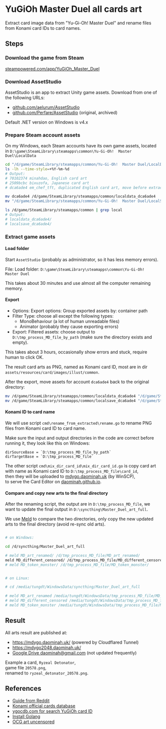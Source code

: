 # YuGiOh Master Duel all cards art

Extract card image data from "Yu-Gi-Oh! Master Duel" and
rename files from Konami card IDs to card names.

## Steps

### Download the game from Steam

[steampowered.com/app/YuGiOh_Master_Duel](https://store.steampowered.com/app/1449850/YuGiOh_Master_Duel/)

### Download AssetStudio

AssetStudio is an app to extract Unity game assets.
Download from one of the following URLs:

- [github.com/aelurum/AssetStudio](https://github.com/aelurum/AssetStudio)
- [github.com/Perfare/AssetStudio](https://github.com/Perfare/AssetStudio/releases) (original, archived)

Default .NET version on Windows is v4.x

### Prepare Steam account assets

On my Windows, each Steam accounts have its own game assets, located in
`D:\game\SteamLibrary\steamapps\common\Yu-Gi-Oh!  Master Duel\LocalData`

```bash
cd "/d/game/SteamLibrary/steamapps/common/Yu-Gi-Oh!  Master Duel/LocalData"
ls -lh --time-style=+%Y-%m-%d
# Output:
# 70102374 minahdao, English card art
# 2509bcbc bixuzofa, Japanese card art
# dca6ade4 em_chef_tft, duplicated English card art, move before extract

mv dca6ade4 /d/game/SteamLibrary/steamapps/common/localdata_dca6ade4
mv "/d/game/SteamLibrary/steamapps/common/Yu-Gi-Oh!  Master Duel/LocalSave/dca6ade4" /d/game/SteamLibrary/steamapps/common/localsave_dca6ade4

ls /d/game/SteamLibrary/steamapps/common | grep local
# Output:
# localdata_dca6ade4/
# localsave_dca6ade4/
```

### Extract game assets

#### Load folder

Start `AssetStudio` (probably as administrator, so it has less memory errors).

File: Load folder: `D:\game\SteamLibrary\steamapps\common\Yu-Gi-Oh!  Master Duel`

This takes about 30 minutes and use almost all the computer remaining memory.

#### Export

* Options: Export options: Group exported assets by: container path
* Filter Type: choose all except the following types:
  - MonoBehaviour (a lot of human unreadable files)
  - Animator (probably they cause exporting errors)
* Export: Filtered assets: choose output to `D:\tmp_process_MD_file_by_path`
  (make sure the directory exists and empty).

This takes about 3 hours,
occasionally show errors and stuck, require human to click OK.

The result card arts as PNG, named as Konami card ID,
most are in dir `assets/resources/card/images/illust/common`.

After the export, move assets for account `dca6ade4` back to the original directory:

```bash
mv /d/game/SteamLibrary/steamapps/common/localdata_dca6ade4 "/d/game/SteamLibrary/steamapps/common/Yu-Gi-Oh!  Master Duel/LocalData/dca6ade4"
mv /d/game/SteamLibrary/steamapps/common/localsave_dca6ade4 "/d/game/SteamLibrary/steamapps/common/Yu-Gi-Oh!  Master Duel/LocalSave/dca6ade4"
```

#### Konami ID to card name

We will use script `cmd\rename_from_extracted\rename.go`
to rename PNG files from Konami card ID to card name.

Make sure the input and output directories in the code are correct before running it,
they look like this on Windows:

```
dirSourceBase = `D:\tmp_process_MD_file_by_path`
dirTargetBase = `D:\tmp_process_MD_file`
```

The other script `cmd\mix_dir_card_id\mix_dir_card_id.go`
is copy card art with name as Konami card ID to `D:\tmp_process_MD_file\card_id`,  
then they will be uploaded to [mdygo.daominah.uk](https://mdygo.daominah.uk/) (by WinSCP),  
to serve the Card Editor on [daominah.github.io](https://daominah.github.io/).

#### Compare and copy new arts to the final directory

After the renaming script, the output are in `D:\tmp_process_MD_file`,
we want to update the final output in `D:\syncthing\Master_Duel_art_full`.

We use [Meld](https://meldmerge.org/) to compare the two directories,
only copy the new updated arts to the final directory (avoid re-sync old arts).

```bash

# on Windows:

cd /d/syncthing/Master_Duel_art_full

# meld MD_art_renamed/ /d/tmp_process_MD_file/MD_art_renamed/
meld MD_different_censored/ /d/tmp_process_MD_file/MD_different_censored/
# meld MD_token_monster/ /d/tmp_process_MD_file/MD_token_monster/


# on Linux:

# cd /media/tungdt/WindowsData/syncthing/Master_Duel_art_full

# meld MD_art_renamed /media/tungdt/WindowsData/tmp_process_MD_file/MD_art_renamed
# meld MD_different_censored /media/tungdt/WindowsData/tmp_process_MD_file/MD_different_censored
# meld MD_token_monster /media/tungdt/WindowsData/tmp_process_MD_file/MD_token_monster

```

## Result

All arts result are published at:

* https://mdygo.daominah.uk/  (powered by Cloudflared Tunnel)
* https://mdygo2048.daominah.uk/
* [Google Drive daominah@gmail.com](https://drive.google.com/drive/folders/1PVaWUaullSjaSKwbOi3Q1Xj024Qzq4YD?usp=share_link) (not updated frequently)

Example a card, `Ryzeal Detonator`,  
game file `20578.png`,  
renamed to `ryzeal_detonator_20578.png`.

## References

* [Guide from Reddit](https://www.reddit.com/r/masterduel/comments/uszzul/guide_to_create_card_art_replacement_file_pc/)
* [Konami official cards database](https://www.db.yugioh-card.com/yugiohdb/card_search.action?ope=2&cid=4007&request_locale=en)
* [ygocdb.com for search YuGiOh card ID](https://ygocdb.com/)
* [Install Golang](https://golang.org/doc/install)
* [OCG art uncensored](https://www.youtube.com/watch?v=hXGVXXHT6us)
